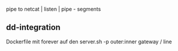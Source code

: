 pipe to netcat | listen | pipe - segments


## dd-integration

Dockerfile mit forever auf den server.sh
-p outer:inner gateway / line

##
